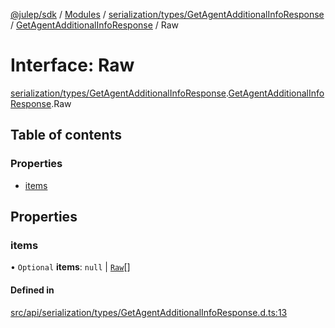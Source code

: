 [@julep/sdk](../README.md) / [Modules](../modules.md) / [serialization/types/GetAgentAdditionalInfoResponse](../modules/serialization_types_GetAgentAdditionalInfoResponse.md) / [GetAgentAdditionalInfoResponse](../modules/serialization_types_GetAgentAdditionalInfoResponse.GetAgentAdditionalInfoResponse.md) / Raw

# Interface: Raw

[serialization/types/GetAgentAdditionalInfoResponse](../modules/serialization_types_GetAgentAdditionalInfoResponse.md).[GetAgentAdditionalInfoResponse](../modules/serialization_types_GetAgentAdditionalInfoResponse.GetAgentAdditionalInfoResponse.md).Raw

## Table of contents

### Properties

- [items](serialization_types_GetAgentAdditionalInfoResponse.GetAgentAdditionalInfoResponse.Raw.md#items)

## Properties

### items

• `Optional` **items**: ``null`` \| [`Raw`](serialization_types_AdditionalInfo.AdditionalInfo.Raw.md)[]

#### Defined in

[src/api/serialization/types/GetAgentAdditionalInfoResponse.d.ts:13](https://github.com/julep-ai/samantha-monorepo/blob/9aefd53/sdks/js/src/api/serialization/types/GetAgentAdditionalInfoResponse.d.ts#L13)
